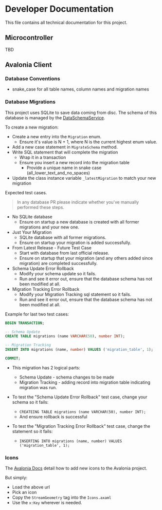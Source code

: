 # Developer Documentation

This file contains all technical documentation for this project.

## Microcontroller

TBD

## Avalonia Client

### Database Conventions

* snake_case for all table names, column names and migration names

### Database Migrations

This project uses SQLite to save data coming from disc. The schema of this database is managed by the [DataSchemaService](./software/client/OpenDataDisc.Services/DataSchemaService.cs).

To create a new migration:

* Create a new entry into the `Migration` enum.
  * Ensure it's value is N + 1, where N is the current highest enum value.
* Add a new case statement in `MigrateSchema` method.
* Write SQL statement that will complete the migration
  * Wrap it in a transaction
  * Ensure you insert a new record into the migration table
    * Provide a unique name in snake case (all_lower_text_and_no_spaces)
* Update the class instance variable `_latestMigration` to match your new migration

Expected test cases. 

> In any database PR please indicate whether you've manually performed these steps.

* No SQLite database
  * Ensure on startup a new database is created with all former migrations and your new one.
* Just Your Migration
  * SQLite database with all former migrations.
  * Ensure on startup your migration is added successfully.
* From Latest Release - Future Test Case
  * Start with database from last official release.
  * Ensure on startup that your migration (and any others added since migration) are completed successfully.
* Schema Update Error Rollback
  * Modify your schema update so it fails.
  * Run and see it error out, ensure that the database schema has not been modified at all.
* Migration Tracking Error Rollback
  * Modify your Migration Tracking sql statement so it fails.
  * Run and see it error out, ensure that the database schema has not been modified at all.


Example for last two test cases:

```sql
BEGIN TRANSACTION;

-- Schema Update
CREATE TABLE migrations (name VARCHAR(50), number INT);

-- Migration Tracking
INSERT INTO migrations (name, number) VALUES ('migration_table', 1);

COMMIT;
```

* This migration has 2 logical parts:
  * Schema Update - schema changes to be made
  * Migration Tracking - adding record into migration table indicating migration was run.

* To test the "Schema Update Error Rollback" test case, change your schema so it fails:
  * `CREATEING TABLE migrations (name VARCHAR(50), number INT);`
  * And ensure rollback is successful
* To test the "Migration Tracking Error Rollback" test case, change the statement so it fails:
  * `INSERTING INTO migrations (name, number) VALUES ('migration_table', 1);`

### Icons

The [Avalonia Docs](https://docs.avaloniaui.net/docs/tutorials/music-store-app/add-and-layout-controls#button-icon) detail how to add new icons to the Avalonia project.

But simply:

* Load the above url
* Pick an icon
* Copy the `StreamGeometry` tag into the `Icons.axaml`
* Use the `x:Key` wherever is needed.